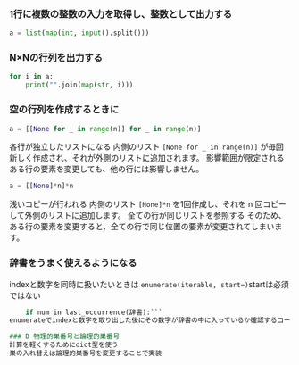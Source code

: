 ### 1行に複数の整数の入力を取得し、整数として出力する
```Python
a = list(map(int, input().split()))
```

### N×Nの行列を出力する
```Python
for i in a:
    print("".join(map(str, i)))
```

### 空の行列を作成するときに
```Python
a = [[None for _ in range(n)] for _ in range(n)]
```
各行が独立したリストになる
内側のリスト ```[None for _ in range(n)]``` が毎回新しく作成され、それが外側のリストに追加されます。
影響範囲が限定される
ある行の要素を変更しても、他の行には影響しません。
```Python
a = [[None]*n]*n
```
浅いコピーが行われる
内側のリスト ```[None]*n``` を1回作成し、それを n 回コピーして外側のリストに追加します。
全ての行が同じリストを参照する
そのため、ある行の要素を変更すると、全ての行で同じ位置の要素が変更されてしまいます。

### 辞書をうまく使えるようになる
indexと数字を同時に扱いたいときは
```enumerate(iterable, start=)```startは必須ではない
```for i, num in enumerate(a):
    if num in last_occurrence(辞書):```
enumerateでindexと数字を取り出した後にその数字が辞書の中に入っているか確認するコード

### D 物理的巣番号と論理的巣番号
計算を軽くするためにdict型を使う
巣の入れ替えは論理的巣番号を変更することで実装

